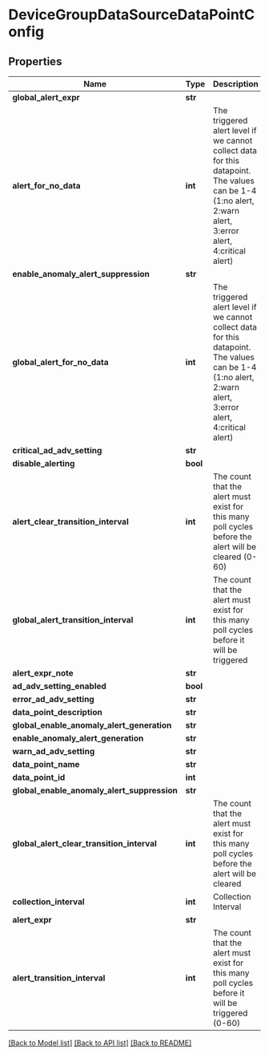 # DeviceGroupDataSourceDataPointConfig

## Properties
Name | Type | Description | Notes
------------ | ------------- | ------------- | -------------
**global_alert_expr** | **str** |  | [optional] 
**alert_for_no_data** | **int** | The triggered alert level if we cannot collect data for this datapoint. The values can be 1-4 (1:no alert, 2:warn alert, 3:error alert, 4:critical alert) | [optional] 
**enable_anomaly_alert_suppression** | **str** |  | [optional] 
**global_alert_for_no_data** | **int** | The triggered alert level if we cannot collect data for this datapoint. The values can be 1-4 (1:no alert, 2:warn alert, 3:error alert, 4:critical alert) | [optional] 
**critical_ad_adv_setting** | **str** |  | [optional] 
**disable_alerting** | **bool** |  | [optional] 
**alert_clear_transition_interval** | **int** | The count that the alert must exist for this many poll cycles before the alert will be cleared (0-60) | [optional] 
**global_alert_transition_interval** | **int** | The count that the alert must exist for this many poll cycles before it will be triggered | [optional] 
**alert_expr_note** | **str** |  | [optional] 
**ad_adv_setting_enabled** | **bool** |  | [optional] 
**error_ad_adv_setting** | **str** |  | [optional] 
**data_point_description** | **str** |  | [optional] 
**global_enable_anomaly_alert_generation** | **str** |  | [optional] 
**enable_anomaly_alert_generation** | **str** |  | [optional] 
**warn_ad_adv_setting** | **str** |  | [optional] 
**data_point_name** | **str** |  | 
**data_point_id** | **int** |  | 
**global_enable_anomaly_alert_suppression** | **str** |  | [optional] 
**global_alert_clear_transition_interval** | **int** | The count that the alert must exist for this many poll cycles before the alert will be cleared | [optional] 
**collection_interval** | **int** | Collection Interval | [optional] 
**alert_expr** | **str** |  | 
**alert_transition_interval** | **int** | The count that the alert must exist for this many poll cycles before it will be triggered (0-60) | [optional] 

[[Back to Model list]](../README.md#documentation-for-models) [[Back to API list]](../README.md#documentation-for-api-endpoints) [[Back to README]](../README.md)


